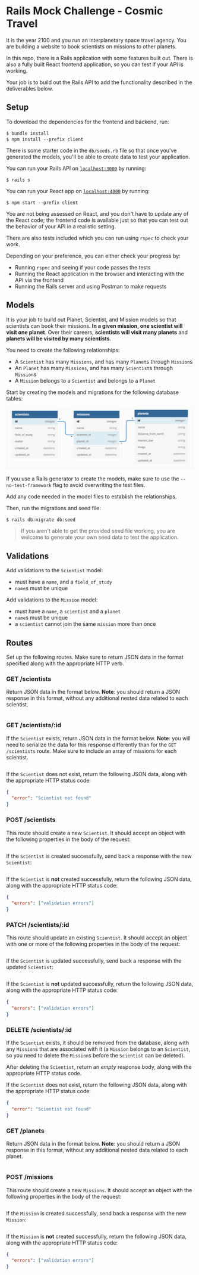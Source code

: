 # Rails Mock Challenge - Cosmic Travel

It is the year 2100 and you run an interplanetary space travel agency.  You are building a website to book scientists on missions to other planets. 

In this repo, there is a Rails application with some features built out. There
is also a fully built React frontend application, so you can test if your API is
working.

Your job is to build out the Rails API to add the functionality described in the
deliverables below.

## Setup

To download the dependencies for the frontend and backend, run:

```console
$ bundle install
$ npm install --prefix client
```

There is some starter code in the `db/seeds.rb` file so that once you've
generated the models, you'll be able to create data to test your application.

You can run your Rails API on [`localhost:3000`](http://localhost:3000) by running:

```console
$ rails s
```

You can run your React app on [`localhost:4000`](http://localhost:4000) by running:

```console
$ npm start --prefix client
```
You are not being assessed on React, and you don't have to update any of the React
code; the frontend code is available just so that you can test out the behavior
of your API in a realistic setting.

There are also tests included which you can run using `rspec` to check your work.

Depending on your preference, you can either check your progress by:

- Running `rspec` and seeing if your code passes the tests
- Running the React application in the browser and interacting with the API via
  the frontend
- Running the Rails server and using Postman to make requests

## Models

It is your job to build out Planet, Scientist, and Mission models so that scientists can book their missions.  **In a given mission, one scientist will visit one planet**.  Over their careers, **scientists will visit many planets** and **planets will be visited by many scientists**.

You need to create the following relationships:

- A `Scientist` has many `Missions`, and has many `Planet`s through `Mission`s
- An `Planet` has many `Missions`, and has many `Scientist`s through `Mission`s
- A `Mission` belongs to a `Scientist` and belongs to a `Planet`

Start by creating the models and migrations for the following database tables:

![cosmic_erd](/public/cosmic_erd.png)

If you use a Rails generator to create the models, make sure to use the
`--no-test-framework` flag to avoid overwriting the test files.

Add any code needed in the model files to establish the relationships.

Then, run the migrations and seed file:

```console
$ rails db:migrate db:seed
```
> If you aren't able to get the provided seed file working, you are welcome to
> generate your own seed data to test the application.

## Validations

Add validations to the `Scientist` model:

- must have a `name`, and a `field_of_study`
- `name`s must be unique

Add validations to the `Mission` model:

- must have a `name`, a `scientist` and a `planet`
- `name`s must be unique
- a `scientist` cannot join the same `mission` more than once

## Routes

Set up the following routes. Make sure to return JSON data in the format
specified along with the appropriate HTTP verb.

### GET /scientists
Return JSON data in the format below. **Note**: you should return a JSON
response in this format, without any additional nested data related to each
scientist.

```json

```

### GET /scientists/:id
If the `Scientist` exists, return JSON data in the format below. **Note**: you will
need to serialize the data for this response differently than for the
`GET /scientists` route. Make sure to include an array of missions for each
scientist.

```json
```
If the `Scientist` does not exist, return the following JSON data, along with
the appropriate HTTP status code:

```json
{
  "error": "Scientist not found"
}
```


### POST /scientists
This route should create a new `Scientist`. It should accept an object with the
following properties in the body of the request:

```json
```
If the `Scientist` is created successfully, send back a response with the new
`Scientist`:

```json
```
If the `Scientist` is **not** created successfully, return the following JSON data,
along with the appropriate HTTP status code:

```json
{
  "errors": ["validation errors"]
}
```

### PATCH /scientists/:id
This route should update an existing `Scientist`. It should accept an object with one or more of the
following properties in the body of the request:

```json
```
If the `Scientist` is updated successfully, send back a response with the updated
`Scientist`:

```json
```
If the `Scientist` is **not** updated successfully, return the following JSON data,
along with the appropriate HTTP status code:

```json
{
  "errors": ["validation errors"]
}
```

### DELETE /scientists/:id
If the `Scientist` exists, it should be removed from the database, along with
any `Mission`s that are associated with it (a `Mission` belongs
to an `Scientist`, so you need to delete the `Mission`s before the
`Scientist` can be deleted).

After deleting the `Scientist`, return an _empty_ response body, along with the
appropriate HTTP status code.

If the `Scientist` does not exist, return the following JSON data, along with
the appropriate HTTP status code:

```json
{
  "error": "Scientist not found"
}
```

### GET /planets
Return JSON data in the format below. **Note**: you should return a JSON
response in this format, without any additional nested data related to each
planet.

```json

```

### POST /missions
This route should create a new `Missions`. It should accept an object with the
following properties in the body of the request:

```json
```
If the `Mission` is created successfully, send back a response with the new
`Mission`:

```json
```
If the `Mission` is **not** created successfully, return the following JSON data,
along with the appropriate HTTP status code:

```json
{
  "errors": ["validation errors"]
}
```

